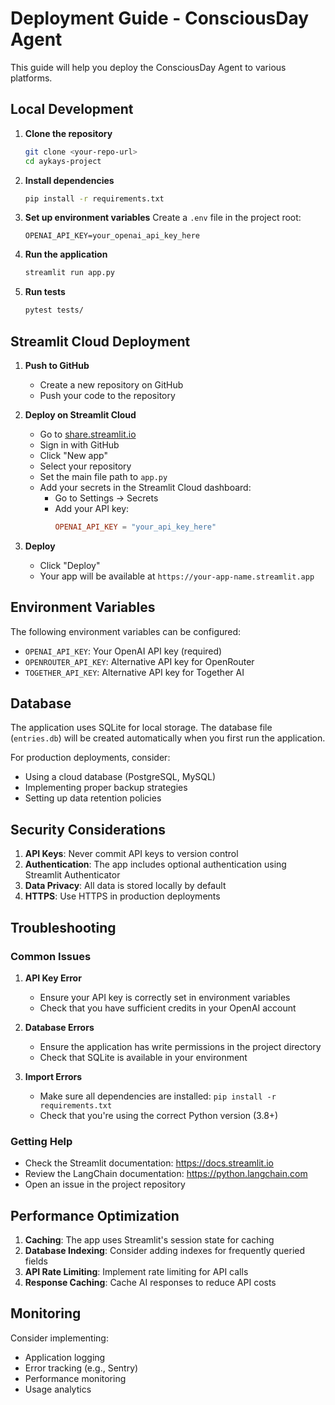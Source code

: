 # Deployment Guide - ConsciousDay Agent

This guide will help you deploy the ConsciousDay Agent to various platforms.

## Local Development

1. **Clone the repository**
   ```bash
   git clone <your-repo-url>
   cd aykays-project
   ```

2. **Install dependencies**
   ```bash
   pip install -r requirements.txt
   ```

3. **Set up environment variables**
   Create a `.env` file in the project root:
   ```
   OPENAI_API_KEY=your_openai_api_key_here
   ```

4. **Run the application**
   ```bash
   streamlit run app.py
   ```

5. **Run tests**
   ```bash
   pytest tests/
   ```

## Streamlit Cloud Deployment

1. **Push to GitHub**
   - Create a new repository on GitHub
   - Push your code to the repository

2. **Deploy on Streamlit Cloud**
   - Go to [share.streamlit.io](https://share.streamlit.io)
   - Sign in with GitHub
   - Click "New app"
   - Select your repository
   - Set the main file path to `app.py`
   - Add your secrets in the Streamlit Cloud dashboard:
     - Go to Settings → Secrets
     - Add your API key:
       ```toml
       OPENAI_API_KEY = "your_api_key_here"
       ```

3. **Deploy**
   - Click "Deploy"
   - Your app will be available at `https://your-app-name.streamlit.app`

## Environment Variables

The following environment variables can be configured:

- `OPENAI_API_KEY`: Your OpenAI API key (required)
- `OPENROUTER_API_KEY`: Alternative API key for OpenRouter
- `TOGETHER_API_KEY`: Alternative API key for Together AI

## Database

The application uses SQLite for local storage. The database file (`entries.db`) will be created automatically when you first run the application.

For production deployments, consider:
- Using a cloud database (PostgreSQL, MySQL)
- Implementing proper backup strategies
- Setting up data retention policies

## Security Considerations

1. **API Keys**: Never commit API keys to version control
2. **Authentication**: The app includes optional authentication using Streamlit Authenticator
3. **Data Privacy**: All data is stored locally by default
4. **HTTPS**: Use HTTPS in production deployments

## Troubleshooting

### Common Issues

1. **API Key Error**
   - Ensure your API key is correctly set in environment variables
   - Check that you have sufficient credits in your OpenAI account

2. **Database Errors**
   - Ensure the application has write permissions in the project directory
   - Check that SQLite is available in your environment

3. **Import Errors**
   - Make sure all dependencies are installed: `pip install -r requirements.txt`
   - Check that you're using the correct Python version (3.8+)

### Getting Help

- Check the Streamlit documentation: https://docs.streamlit.io
- Review the LangChain documentation: https://python.langchain.com
- Open an issue in the project repository

## Performance Optimization

1. **Caching**: The app uses Streamlit's session state for caching
2. **Database Indexing**: Consider adding indexes for frequently queried fields
3. **API Rate Limiting**: Implement rate limiting for API calls
4. **Response Caching**: Cache AI responses to reduce API costs

## Monitoring

Consider implementing:
- Application logging
- Error tracking (e.g., Sentry)
- Performance monitoring
- Usage analytics 